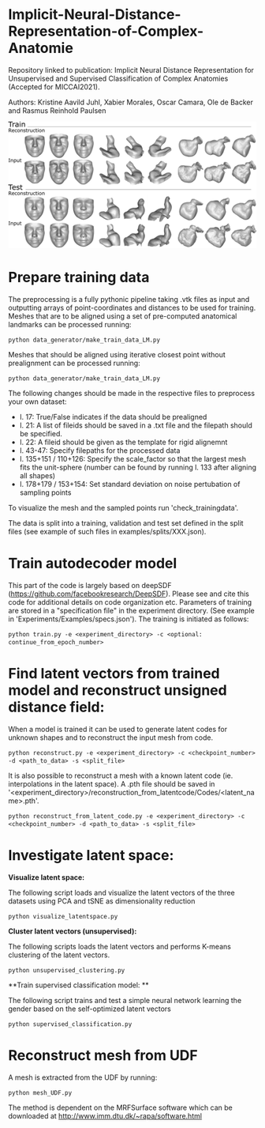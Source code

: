 # Implicit-Neural-Distance-Representation-of-Complex-Anatomie
Repository linked to publication: Implicit Neural Distance Representation for Unsupervised and Supervised Classification of Complex Anatomies (Accepted for MICCAI2021).

Authors: Kristine Aavild Juhl, Xabier Morales, Oscar Camara, Ole de Backer and Rasmus Reinhold Paulsen

[![reconstruction](img/reconstruction.png)](img/reconstruction.png)

# Prepare training data
The preprocessing is a fully pythonic pipeline taking .vtk files as input and outputting arrays of point-coordinates and distances to be used for training. 
Meshes that are to be aligned using a set of pre-computed anatomical landmarks can be processed running:
```
python data_generator/make_train_data_LM.py
```
Meshes that should be aligned using iterative closest point without prealignment can be processed running:
```
python data_generator/make_train_data_LM.py
```

The following changes should be made in the respective files to preprocess your own dataset:
- l. 17: True/False indicates if the data should be prealigned
- l. 21: A list of fileids should be saved in a .txt file and the filepath should be specified.
- l. 22: A fileid should be given as the template for rigid alignemnt 
- l. 43-47: Specify filepaths for the processed data
- l. 135+151 / 110+126: Specify the scale_factor so that the largest mesh fits the unit-sphere (number can be found by running l. 133 after aligning all shapes)
- l. 178+179 / 153+154: Set standard deviation on noise pertubation of sampling points

To visualize the mesh and the sampled points run 'check_trainingdata'. 

The data is split into a training, validation and test set defined in the split files (see example of such files in examples/splits/XXX.json). 

# Train autodecoder model
This part of the code is largely based on deepSDF (https://github.com/facebookresearch/DeepSDF). Please see and cite this code for additional details on code organization etc.
Parameters of training are stored in a "specification file" in the experiment directory. (See example in 'Experiments/Examples/specs.json'). 
The training is initiated as follows: 
```
python train.py -e <experiment_directory> -c <optional: continue_from_epoch_number>
```

# Find latent vectors from trained model and reconstruct unsigned distance field: 
When a model is trained it can be used to generate latent codes for unknown shapes and to reconstruct the input mesh from code. 
```
python reconstruct.py -e <experiment_directory> -c <checkpoint_number> -d <path_to_data> -s <split_file>
```
It is also possible to reconstruct a mesh with a known latent code (ie. interpolations in the latent space). 
A .pth file should be saved in '<experiment_directory>/reconstruction_from_latentcode/Codes/<latent_name>.pth'. 
```
python reconstruct_from_latent_code.py -e <experiment_directory> -c <checkpoint_number> -d <path_to_data> -s <split_file>
```

# Investigate latent space:

**Visualize latent space:**

The following script loads and visualize the latent vectors of the three datasets using PCA and tSNE as dimensionality reduction
```
python visualize_latentspace.py
```

**Cluster latent vectors (unsupervised):**

The following scripts loads the latent vectors and performs K-means clustering of the latent vectors. 
```
python unsupervised_clustering.py
```

**Train supervised classification model: **

The following script trains and test a simple neural network learning the gender based on the self-optimized latent vectors
```
python supervised_classification.py
```

# Reconstruct mesh from UDF
A mesh is extracted from the UDF by running:
```
python mesh_UDF.py
```
The method is dependent on the MRFSurface software which can be downloaded at http://www.imm.dtu.dk/~rapa/software.html
